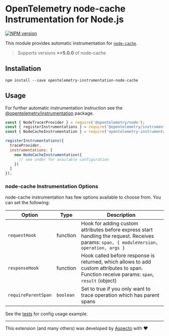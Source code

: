 # OpenTelemetry node-cache Instrumentation for Node.js
[![NPM version](https://img.shields.io/npm/v/opentelemetry-instrumentation-node-cache.svg)](https://www.npmjs.com/package/opentelemetry-instrumentation-node-cache)

This module provides automatic instrumentation for [`node-cache`](https://www.npmjs.com/package/node-cache).  
> Supports versions **>=5.0.0** of node-cache

## Installation

```
npm install --save opentelemetry-instrumentation-node-cache
```

## Usage
For further automatic instrumentation instruction see the [@opentelemetry/instrumentation](https://github.com/open-telemetry/opentelemetry-js/tree/main/packages/opentelemetry-instrumentation) package.

```js
const { NodeTracerProvider } = require('@opentelemetry/node');
const { registerInstrumentations } = require('@opentelemetry/instrumentation');
const { NodeCacheInstrumentation } = require('opentelemetry-instrumentation-node-cache');

registerInstrumentations({
  traceProvider,
  instrumentations: [
    new NodeCacheInstrumentation({
      // see under for available configuration
    })
  ]
});
```

### node-cache Instrumentation Options

node-cache instrumentation has few options available to choose from. You can set the following:

| Option | Type  | Description |
| --- | --- | --- |
| `requestHook` | function | Hook for adding custom attributes before express start handling the request. Receives params: `span, { moduleVersion, operation, args }` |
| `responseHook` | function | Hook called before response is returned, which allows to add custom attributes to span.<br>Function receive params: `span`,<br>`result` (object) |
| `requireParentSpan` | `boolean` | Set to true if you only want to trace operation which has parent spans |

See the [tests](./test/node-cache.spec.ts) for config usage example.


---

This extension (and many others) was developed by [Aspecto](https://www.aspecto.io/) with ❤️
